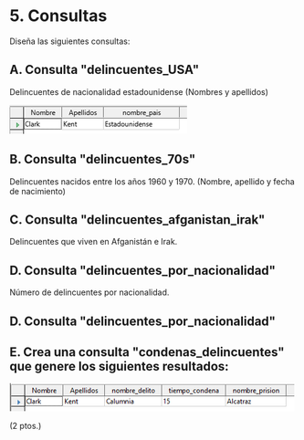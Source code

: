 # 5. Consultas

Diseña las siguientes consultas: 

## A. Consulta "delincuentes_USA"

Delincuentes de nacionalidad estadounidense (Nombres y apellidos)

![](img/2022-12-01-09-17-11.png)

## B. Consulta "delincuentes_70s"

Delincuentes nacidos entre los años 1960 y 1970. (Nombre, apellido y fecha de nacimiento)

## C. Consulta "delincuentes_afganistan_irak"

Delincuentes que viven en Afganistán e Irak.

## D. Consulta "delincuentes_por_nacionalidad"

Número de delincuentes por nacionalidad.

## D. Consulta "delincuentes_por_nacionalidad"

## E. Crea una consulta "condenas_delincuentes" que genere los siguientes resultados:

![](img/2022-12-01-09-17-19.png)

(2 ptos.)